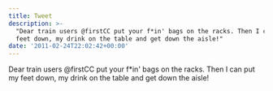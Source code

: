 ```yaml
---
title: Tweet
description: >-
  "Dear train users @firstCC put your f*in' bags on the racks. Then I can put my
  feet down, my drink on the table and get down the aisle!"
date: '2011-02-24T22:02:42+00:00'
---
```

Dear train users @firstCC put your f*in' bags on the racks. Then I can put my feet down, my drink on the table and get down the aisle!
